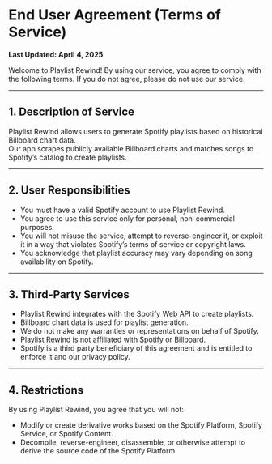 # End User Agreement (Terms of Service)

**Last Updated: April 4, 2025**

Welcome to Playlist Rewind! By using our service, you agree to comply with the following terms. If you do not agree, please do not use our service.

---

## 1. Description of Service

Playlist Rewind allows users to generate Spotify playlists based on historical Billboard chart data.  
Our app scrapes publicly available Billboard charts and matches songs to Spotify’s catalog to create playlists.

---

## 2. User Responsibilities

- You must have a valid Spotify account to use Playlist Rewind.
- You agree to use this service only for personal, non-commercial purposes.
- You will not misuse the service, attempt to reverse-engineer it, or exploit it in a way that violates Spotify’s terms of service or copyright laws.
- You acknowledge that playlist accuracy may vary depending on song availability on Spotify.

---

## 3. Third-Party Services

- Playlist Rewind integrates with the Spotify Web API to create playlists.
- Billboard chart data is used for playlist generation.
- We do not make any warranties or representations on behalf of Spotify.
- Playlist Rewind is not affiliated with Spotify or Billboard.
- Spotify is a third party beneficiary of this agreement and is entitled to enforce it and our privacy policy.

---

## 4. Restrictions

By using Playlist Rewind, you agree that you will not:

- Modify or create derivative works based on the Spotify Platform, Spotify Service, or Spotify Content.
- Decompile, reverse-engineer, disassemble, or otherwise attempt to derive the source code of the Spotify Platform
